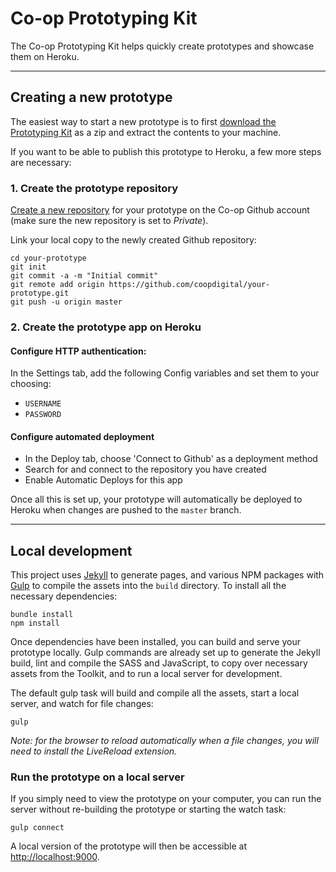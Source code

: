 # Co-op Prototyping Kit

The Co-op Prototyping Kit helps quickly create prototypes and showcase them on Heroku.

---

## Creating a new prototype

The easiest way to start a new prototype is to first [download the Prototyping Kit](#) as a zip and extract the contents to your machine.

If you want to be able to publish this prototype to Heroku, a few more steps are necessary:

### 1. Create the prototype repository

[Create a new repository](https://github.com/organizations/coopdigital/repositories/new) for your prototype on the Co-op Github account (make sure the new repository is set to _Private_).

Link your local copy to the newly created Github repository:
```
cd your-prototype
git init
git commit -a -m "Initial commit"
git remote add origin https://github.com/coopdigital/your-prototype.git
git push -u origin master
```

### 2. Create the prototype app on Heroku

#### Configure HTTP authentication:
In the Settings tab, add the following Config variables and set them to your choosing:
  - `USERNAME`
  - `PASSWORD`

#### Configure automated deployment
- In the Deploy tab, choose 'Connect to Github' as a deployment method
- Search for and connect to the repository you have created
- Enable Automatic Deploys for this app

Once all this is set up, your prototype will automatically be deployed to Heroku when changes are pushed to the `master` branch.

---

## Local development

This project uses [Jekyll](http://jekyllrb.com/) to generate pages, and various NPM packages with [Gulp](http://gulpjs.com/) to compile the assets into the `build` directory. To install all the necessary dependencies:

```
bundle install
npm install
```

Once dependencies have been installed, you can build and serve your prototype locally. Gulp commands are already set up to generate the Jekyll build, lint and compile the SASS and JavaScript, to copy over necessary assets from the Toolkit, and to run a local server for development.

The default gulp task will build and compile all the assets, start a local server, and watch for file changes:

```
gulp
```

_Note: for the browser to reload automatically when a file changes, you will need to install the LiveReload extension._

### Run the prototype on a local server

If you simply need to view the prototype on your computer, you can run the server without re-building the prototype or starting the watch task:

```
gulp connect
```

A local version of the prototype will then be accessible at <http://localhost:9000>.
